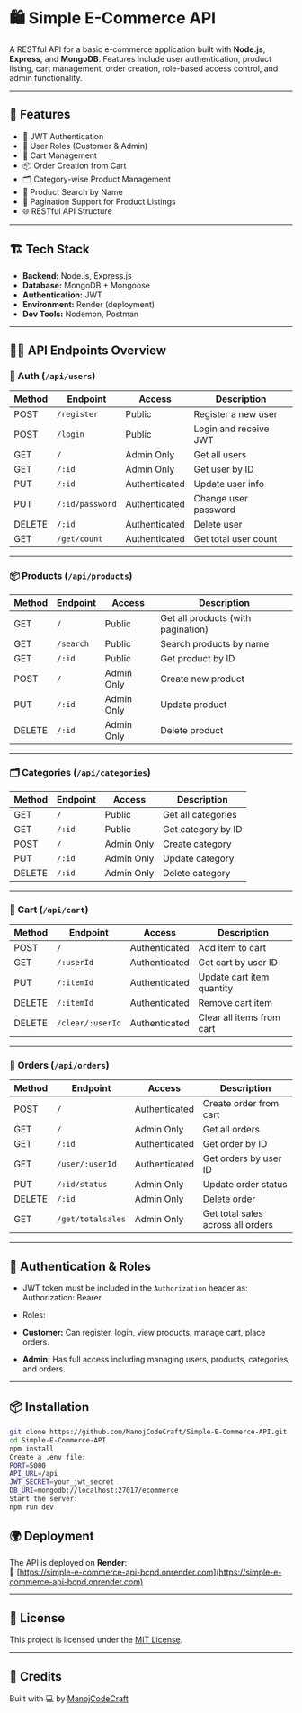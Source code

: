 # 🛍️ Simple E-Commerce API

A RESTful API for a basic e-commerce application built with **Node.js**, **Express**, and **MongoDB**. Features include user authentication, product listing, cart management, order creation, role-based access control, and admin functionality.

---

## 🚀 Features

- 🔐 JWT Authentication
- 👥 User Roles (Customer & Admin)
- 🛒 Cart Management
- 📦 Order Creation from Cart
- 🗂️ Category-wise Product Management
- 🔎 Product Search by Name
- 📄 Pagination Support for Product Listings
- 🌐 RESTful API Structure

---

## 🏗️ Tech Stack

- **Backend:** Node.js, Express.js
- **Database:** MongoDB + Mongoose
- **Authentication:** JWT
- **Environment:** Render (deployment)
- **Dev Tools:** Nodemon, Postman

---

## 🧑‍💻 API Endpoints Overview

### 🔐 Auth (`/api/users`)

| Method | Endpoint                    | Access        | Description               |
|--------|-----------------------------|---------------|---------------------------|
| POST   | `/register`                 | Public        | Register a new user       |
| POST   | `/login`                    | Public        | Login and receive JWT     |
| GET    | `/`                         | Admin Only    | Get all users             |
| GET    | `/:id`                      | Admin Only    | Get user by ID            |
| PUT    | `/:id`                      | Authenticated | Update user info          |
| PUT    | `/:id/password`             | Authenticated | Change user password      |
| DELETE | `/:id`                      | Authenticated | Delete user               |
| GET    | `/get/count`                | Authenticated | Get total user count      |

---

### 📦 Products (`/api/products`)

| Method | Endpoint              | Access      | Description                         |
|--------|------------------------|-------------|-------------------------------------|
| GET    | `/`                    | Public      | Get all products (with pagination)  |
| GET    | `/search`             | Public      | Search products by name             |
| GET    | `/:id`                | Public      | Get product by ID                   |
| POST   | `/`                   | Admin Only  | Create new product                  |
| PUT    | `/:id`                | Admin Only  | Update product                      |
| DELETE | `/:id`                | Admin Only  | Delete product                      |

---

### 🗂️ Categories (`/api/categories`)

| Method | Endpoint              | Access      | Description                |
|--------|------------------------|-------------|----------------------------|
| GET    | `/`                    | Public      | Get all categories         |
| GET    | `/:id`                | Public      | Get category by ID         |
| POST   | `/`                   | Admin Only  | Create category            |
| PUT    | `/:id`                | Admin Only  | Update category            |
| DELETE | `/:id`                | Admin Only  | Delete category            |

---

### 🛒 Cart (`/api/cart`)

| Method | Endpoint                    | Access        | Description               |
|--------|------------------------------|----------------|---------------------------|
| POST   | `/`                          | Authenticated | Add item to cart          |
| GET    | `/:userId`                  | Authenticated | Get cart by user ID       |
| PUT    | `/:itemId`                  | Authenticated | Update cart item quantity |
| DELETE | `/:itemId`                  | Authenticated | Remove cart item          |
| DELETE | `/clear/:userId`            | Authenticated | Clear all items from cart |

---

### 🧾 Orders (`/api/orders`)

| Method | Endpoint                     | Access        | Description                        |
|--------|-------------------------------|----------------|------------------------------------|
| POST   | `/`                           | Authenticated | Create order from cart             |
| GET    | `/`                           | Admin Only    | Get all orders                     |
| GET    | `/:id`                       | Authenticated | Get order by ID                    |
| GET    | `/user/:userId`             | Authenticated | Get orders by user ID              |
| PUT    | `/:id/status`               | Admin Only    | Update order status                |
| DELETE | `/:id`                       | Admin Only    | Delete order                       |
| GET    | `/get/totalsales`           | Admin Only    | Get total sales across all orders  |

---

## 🔐 Authentication & Roles

- JWT token must be included in the `Authorization` header as:
Authorization: Bearer <token>

- Roles:
- **Customer:** Can register, login, view products, manage cart, place orders.
- **Admin:** Has full access including managing users, products, categories, and orders.

---

## 📦 Installation

```bash
git clone https://github.com/ManojCodeCraft/Simple-E-Commerce-API.git
cd Simple-E-Commerce-API
npm install
Create a .env file:
PORT=5000
API_URL=/api
JWT_SECRET=your_jwt_secret
DB_URI=mongodb://localhost:27017/ecommerce
Start the server:
npm run dev
```
## 🌍 Deployment

The API is deployed on **Render**:  
🔗 [https://simple-e-commerce-api-bcpd.onrender.com](https://simple-e-commerce-api-bcpd.onrender.com)

---

## 📄 License

This project is licensed under the [MIT License](LICENSE).


---

## 🤝 Credits

Built with 💻 by [ManojCodeCraft](https://github.com/ManojCodeCraft)



